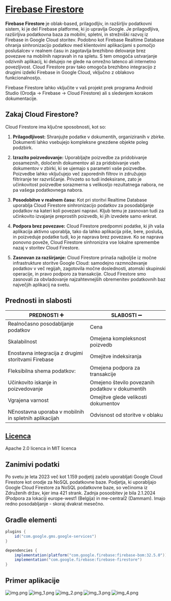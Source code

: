 # [Firebase Firestore](https://firebase.google.com/docs/firestore)
**Firebase Firestore** je oblak-based, prilagodljiv, in razširljiv podatkovni sistem, ki je del Firebase platforme, ki jo upravlja Google.
Je prilagodljiva, razširljiva podatkovna baza za mobilni, spletni, in strežniški razvoj iz Firebase in Google Cloud storitev.
Podobno kot Firebase Realtime Database ohranja sinhronizacijo podatkov med klientovimi aplikacijami s pomočjo poslušalcev v realnem času in zagotavlja brezhibno delovanje brez povezave na mobilnih napravah in na spletu.
S tem omogoča ustvarjanje odzivnih aplikacij, ki delujejo ne glede na omrežno latenco ali internetno povezljivost.
Cloud Firestore prav tako omogoča brezhibno integracijo z drugimi izdelki Firebase in Google Cloud, vključno z oblakovo funkcionalnostjo.

Firebase Firestore lahko vključite v vaš projekt prek programa Android Studio (Orodja -> Firebase -> Cloud Firestore) ali s sledenjem korakom dokumentacije.

## Zakaj Cloud Firestore?

Cloud Firestore ima ključne sposobnosti, kot so:
1. **Prilagodljivost:** Shranjujte podatke v dokumentih, organiziranih v zbirke. Dokumenti lahko vsebujejo kompleksne gnezdene objekte poleg podzbirk.

2. **Izrazito poizvedovanje:** Uporabljajte poizvedbe za pridobivanje posameznih, določenih dokumentov ali za pridobivanje vseh dokumentov v zbirki, ki se ujemajo s parametri vaše poizvedbe. Poizvedbe lahko vključujejo več zaporednih filtrov in združujejo filtriranje ter razvrščanje. Privzeto so tudi indeksirane, zato je učinkovitost poizvedbe sorazmerna s velikostjo rezultatnega nabora, ne pa vašega podatkovnega nabora.

3. **Posodobitve v realnem času:** Kot pri storitvi Realtime Database uporablja Cloud Firestore sinhronizacijo podatkov za posodabljanje podatkov na kateri koli povezani napravi. Kljub temu je zasnovan tudi za učinkovito izvajanje preprostih poizvedb, ki jih izvedete samo enkrat.

4. **Podpora brez povezave:** Cloud Firestore predpomni podatke, ki jih vaša aplikacija aktivno uporablja, tako da lahko aplikacija piše, bere, posluša, in poizveduje podatke tudi, ko je naprava brez povezave. Ko se naprava ponovno poveže, Cloud Firestore sinhronizira vse lokalne spremembe nazaj v storitev Cloud Firestore.

5. **Zasnovan za razširjanje:** Cloud Firestore prinaša najboljše iz močne infrastrukture storitve Google Cloud: samodejno razmnoževanje podatkov v več regijah, zagotovila močne doslednosti, atomski skupinski operacije, in pravo podporo za transakcije. Cloud Firestore smo zasnovali za obvladovanje najzahtevnejših obremenitev podatkovnih baz največjih aplikacij na svetu.

## Prednosti in slabosti

| PREDNOSTI :heavy_plus_sign:                                               | SLABOSTI :heavy_minus_sign:                                                                                                          |
|---------------------------------------------------------------------------|--------------------------------------------------------------------------------------------------------------------------------------|
| Realnočasno posodabljanje podatkov                                        | Cena                                                                                                                                 |
| Skalabilnost                                                              | Omejena kompleksnost poizvedb                                                                                                        |
| Enostavna integracija z drugimi storitvami Firebase                       | Omejitve indeksiranja                                                                                                                |
| Fleksibilna shema podatkov:                                               | Omejena podpora za transakcije                                                                                                       |
| Učinkovito iskanje in poizvedovanje                                       | Omejeno število povezanih podatkov v dokumentih                                                                                      |
| Vgrajena varnost                                                          | Omejitve glede velikosti dokumentov                                                                                                  |
| NEnostavna uporaba v mobilnih in spletnih aplikacijah                     | Odvisnost od storitve v oblaku                                                                                                       |

## [Licenca](https://github.com/firebase)
Apache 2.0 licenca in MIT licenca

## Zanimivi podatki

Po svetu je leta 2023 več kot 1.159 podjetij začelo uporabljati Google Cloud Firestore kot orodje za NoSQL podatkovne baze. Podjetja, ki uporabljajo Google Cloud Firestore za NoSQL podatkovne baze, so večinoma iz Združenih držav, kjer ima 421 strank.
Zadnja posoobitev je bila 2.1.2024 (Podpora za lokaciji europe-west1 (Belgija) in me-central2 (Dammam). Imajo redno posodabljanje - skoraj dvakrat mesečno.

## Gradle elementi

```gradle
plugins {
    id("com.google.gms.google-services")
}

dependencies {
    implementation(platform("com.google.firebase:firebase-bom:32.5.0"))
    implementation("com.google.firebase:firebase-firestore")
}
```

## Primer aplikacije 
![img.png](img.png)
![img_1.png](img_1.png)
![img_2.png](img_2.png)
![img_3.png](img_3.png)
![img_4.png](img_4.png)


